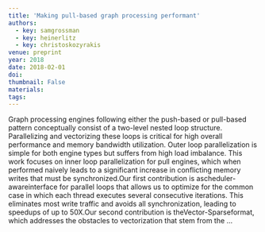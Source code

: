 ```yaml
---
title: 'Making pull-based graph processing performant'
authors:
  - key: samgrossman
  - key: heinerlitz
  - key: christoskozyrakis
venue: preprint
year: 2018
date: 2018-02-01
doi: 
thumbnail: False
materials:
tags:
---
```

Graph processing engines following either the push-based or pull-based pattern conceptually consist of a two-level nested loop structure. Parallelizing and vectorizing these loops is critical for high overall performance and memory bandwidth utilization. Outer loop parallelization is simple for both engine types but suffers from high load imbalance. This work focuses on inner loop parallelization for pull engines, which when performed naively leads to a significant increase in conflicting memory writes that must be synchronized.Our first contribution is ascheduler-awareinterface for parallel loops that allows us to optimize for the common case in which each thread executes several consecutive iterations. This eliminates most write traffic and avoids all synchronization, leading to speedups of up to 50X.Our second contribution is theVector-Sparseformat, which addresses the obstacles to vectorization that stem from the …
